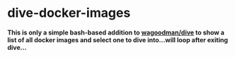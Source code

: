 # dive-docker-images
**This is only a simple bash-based addition to [wagoodman/dive](https://github.com/wagoodman/dive) to show a list of all docker images and select one to dive into...will loop after exiting dive...**
